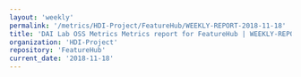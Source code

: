 ```yaml
---
layout: 'weekly'
permalink: '/metrics/HDI-Project/FeatureHub/WEEKLY-REPORT-2018-11-18'
title: 'DAI Lab OSS Metrics Metrics report for FeatureHub | WEEKLY-REPORT-2018-11-18'
organization: 'HDI-Project'
repository: 'FeatureHub'
current_date: '2018-11-18'
---
```

